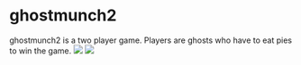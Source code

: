 ghostmunch2
===========

ghostmunch2 is a two player game. Players are ghosts who have to eat pies to win the game.
![](https://github.com/juliatufts/ghostmunch2/gm2_screenshot1.png)
![](https://github.com/juliatufts/ghostmunch2/gm2_screenshot2.png)
